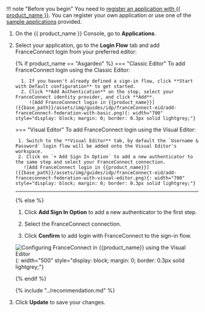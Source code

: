 !!! note "Before you begin"
    You need to [register an application with {{ product_name }}]({{base_path}}/guides/applications/). You can register your own application or use one of the [sample applications]({{base_path}}/get-started/try-samples/) provided.

1. On the {{ product_name }} Console, go to **Applications**.
2. Select your application, go to the **Login Flow** tab and add FranceConnect login from your preferred editor:

    {% if product_name == "Asgardeo" %}
    === "Classic Editor"
        To add FranceConnect login using the Classic Editor:

         1. If you haven't already defined a sign-in flow, click **Start with Default configuration** to get started.
         2. Click **Add Authentication** on the step, select your FranceConnect identity provider, and click **Add**.
            ![Add FranceConnect login in {{product_name}}]({{base_path}}/assets/img/guides/idp/franceConnect-eid/add-franceConnect-federation-with-basic.png){: width="700" style="display: block; margin: 0; border: 0.3px solid lightgrey;"}

    === "Visual Editor"
        To add FranceConnect login using the Visual Editor:

        1. Switch to the **Visual Editor** tab, by default the `Username & Password` login flow will be added onto the Visual Editor's workspace.
        2. Click on `+ Add Sign In Option` to add a new authenticator to the same step and select your FranceConnect connection.
          ![Add FranceConnect login in {{product_name}}]({{base_path}}/assets/img/guides/idp/franceConnect-eid/add-franceconnect-federation-with-visual-editor.png){: width="700" style="display: block; margin: 0; border: 0.3px solid lightgrey;"}

    ---
    {% else %}
    1. Click **Add Sign In Option** to add a new authenticator to the first step.

    2. Select the FranceConnect connection.

    3. Click **Confirm** to add login with FranceConnect to the sign-in flow.

      ![Configuring FranceConnect in {{product_name}} using the Visual Editor]({{base_path}}/assets/img/guides/idp/franceConnect-eid/add-franceconnect-login-with-visual-editor.png){: width="500" style="display: block; margin: 0; border: 0.3px solid lightgrey;"}

    {% endif %}

    {% include "../recommendation.md" %}


3. Click **Update** to save your changes.
